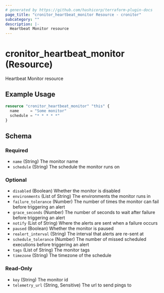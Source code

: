 ```yaml
---
# generated by https://github.com/hashicorp/terraform-plugin-docs
page_title: "cronitor_heartbeat_monitor Resource - cronitor"
subcategory: ""
description: |-
  Heartbeat Monitor resource
---
```


# cronitor_heartbeat_monitor (Resource)

Heartbeat Monitor resource

## Example Usage

```terraform
resource "cronitor_heartbeat_monitor" "this" {
  name     = "Some monitor"
  schedule = "* * * * *"
}
```

<!-- schema generated by tfplugindocs -->
## Schema

### Required

- `name` (String) The monitor name
- `schedule` (String) The schedule the monitor runs on

### Optional

- `disabled` (Boolean) Whether the monitor is disabled
- `environments` (List of String) The environments the monitor runs in
- `failure_tolerance` (Number) The number of times the monitor can fail before triggering an alert
- `grace_seconds` (Number) The number of seconds to wait after failure before triggering an alert
- `notify` (List of String) Where the alerts are sent when a failure occurs
- `paused` (Boolean) Whether the monitor is paused
- `realert_interval` (String) The interval that alerts are re-sent at
- `schedule_tolerance` (Number) The number of missed scheduled executions before triggering an alert
- `tags` (List of String) The monitor tags
- `timezone` (String) The timezone of the schedule

### Read-Only

- `key` (String) The monitor id
- `telemetry_url` (String, Sensitive) The url to send pings to
